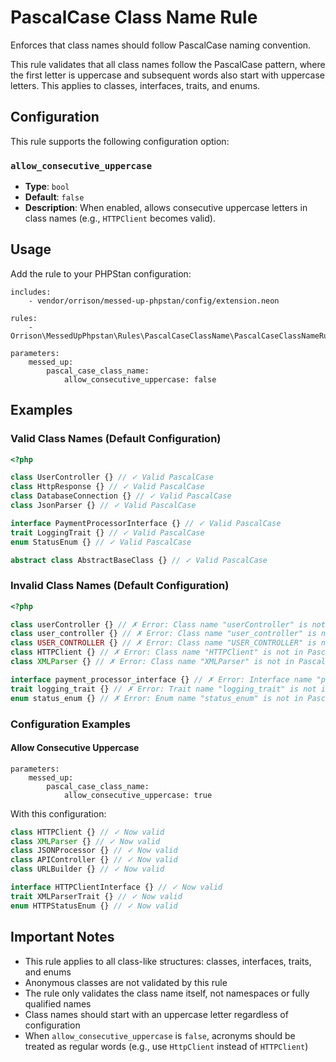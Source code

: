 # PascalCase Class Name Rule

Enforces that class names should follow PascalCase naming convention.

This rule validates that all class names follow the PascalCase pattern, where the first letter is uppercase and subsequent words also start with uppercase letters. This applies to classes, interfaces, traits, and enums.

## Configuration

This rule supports the following configuration option:

### `allow_consecutive_uppercase`
- **Type**: `bool`
- **Default**: `false`
- **Description**: When enabled, allows consecutive uppercase letters in class names (e.g., `HTTPClient` becomes valid).

## Usage

Add the rule to your PHPStan configuration:

```neon
includes:
    - vendor/orrison/messed-up-phpstan/config/extension.neon

rules:
    - Orrison\MessedUpPhpstan\Rules\PascalCaseClassName\PascalCaseClassNameRule

parameters:
    messed_up:
        pascal_case_class_name:
            allow_consecutive_uppercase: false
```

## Examples

### Valid Class Names (Default Configuration)

```php
<?php

class UserController {} // ✓ Valid PascalCase
class HttpResponse {} // ✓ Valid PascalCase
class DatabaseConnection {} // ✓ Valid PascalCase
class JsonParser {} // ✓ Valid PascalCase

interface PaymentProcessorInterface {} // ✓ Valid PascalCase
trait LoggingTrait {} // ✓ Valid PascalCase
enum StatusEnum {} // ✓ Valid PascalCase

abstract class AbstractBaseClass {} // ✓ Valid PascalCase
```

### Invalid Class Names (Default Configuration)

```php
<?php

class userController {} // ✗ Error: Class name "userController" is not in PascalCase.
class user_controller {} // ✗ Error: Class name "user_controller" is not in PascalCase.
class USER_CONTROLLER {} // ✗ Error: Class name "USER_CONTROLLER" is not in PascalCase.
class HTTPClient {} // ✗ Error: Class name "HTTPClient" is not in PascalCase (consecutive uppercase not allowed by default).
class XMLParser {} // ✗ Error: Class name "XMLParser" is not in PascalCase (consecutive uppercase not allowed by default).

interface payment_processor_interface {} // ✗ Error: Interface name "payment_processor_interface" is not in PascalCase.
trait logging_trait {} // ✗ Error: Trait name "logging_trait" is not in PascalCase.
enum status_enum {} // ✗ Error: Enum name "status_enum" is not in PascalCase.
```

### Configuration Examples

#### Allow Consecutive Uppercase

```neon
parameters:
    messed_up:
        pascal_case_class_name:
            allow_consecutive_uppercase: true
```

With this configuration:
```php
class HTTPClient {} // ✓ Now valid
class XMLParser {} // ✓ Now valid
class JSONProcessor {} // ✓ Now valid
class APIController {} // ✓ Now valid
class URLBuilder {} // ✓ Now valid

interface HTTPClientInterface {} // ✓ Now valid
trait XMLParserTrait {} // ✓ Now valid
enum HTTPStatusEnum {} // ✓ Now valid
```

## Important Notes

- This rule applies to all class-like structures: classes, interfaces, traits, and enums
- Anonymous classes are not validated by this rule
- The rule only validates the class name itself, not namespaces or fully qualified names
- Class names should start with an uppercase letter regardless of configuration
- When `allow_consecutive_uppercase` is `false`, acronyms should be treated as regular words (e.g., use `HttpClient` instead of `HTTPClient`)
